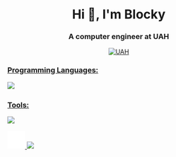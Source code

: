<h1 align="center">Hi 👋, I'm Blocky</h1>
<h3 align="center">A computer engineer at UAH</h3>

<p align="center"> <a href="https://www.uah.es/en/estudios/estudios-oficiales/grados/Grado-en-Ingenieria-de-Computadores/" target="_blank" rel="noreferrer">
<img src="https://secuah.web.uah.es/2020/wp-content/uploads/2018/03/logo_uah.png" alt="UAH" width=400 />
</p>

<h3 align="left">Programming Languages:</h3>
<p align="left"> 
<img src="https://go-skill-icons.vercel.app/api/icons?i=py,java,r,assembly&perline=4">
</p>
<h3 align="left">Tools:</h3>
<p align="left"> 
<img src="https://go-skill-icons.vercel.app/api/icons?i=git,github,linux,ubuntu,pycharm,vscode,rstudioide&perline=10">
</p>

<img src="https://raw.githubusercontent.com/Blockky/Blockky/master/icons/rstudioide.svg" width=40 height=40 >

<img src="https://go-skill-icons.vercel.app/api/icons?i=git">

